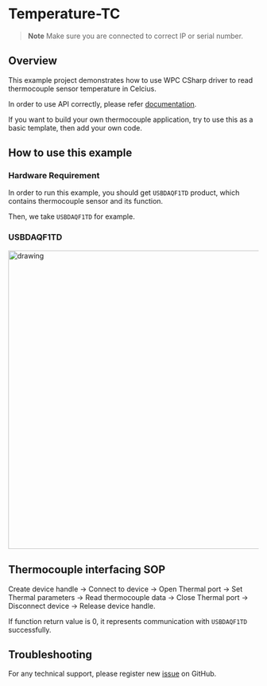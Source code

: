 # Temperature-TC
> **Note**
> Make sure you are connected to correct IP or serial number.

## Overview

This example project demonstrates how to use WPC CSharp driver to read thermocouple sensor temperature in Celcius.

In order to use API correctly, please refer [documentation](https://wpc-systems-ltd.github.io/WPC_CSharp_driver_release/).

If you want to build your own thermocouple application, try to use this as a basic template, then add your own code.

## How to use this example

### Hardware Requirement

In order to run this example, you should get `USBDAQF1TD` product, which contains thermocouple sensor and its function.

Then, we take `USBDAQF1TD` for example.

### USBDAQF1TD

<img src="https://github.com/WPC-Systems-Ltd/WPC_CSharp_driver_release/tree/main/Reference/Pinouts/pinout-USBDAQF1TD.JPG" alt="drawing" width="600"/>

## Thermocouple interfacing SOP 

Create device handle -> Connect to device -> Open Thermal port -> Set Thermal parameters ->  Read thermocouple data -> Close Thermal port -> Disconnect device -> Release device handle.

If function return value is 0, it represents communication with `USBDAQF1TD` successfully.

## Troubleshooting
 
For any technical support, please register new [issue](https://github.com/WPC-Systems-Ltd/WPC_CSharp_driver_release/issues) on GitHub.